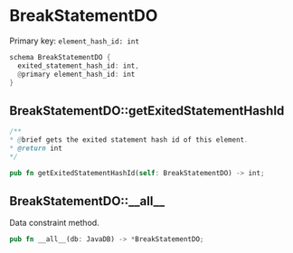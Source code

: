 # BreakStatementDO

Primary key: `element_hash_id: int`

```rust
schema BreakStatementDO {
  exited_statement_hash_id: int,
  @primary element_hash_id: int
}
```
## BreakStatementDO::getExitedStatementHashId

```java
/**
* @brief gets the exited statement hash id of this element.
* @return int
*/
```
```rust
pub fn getExitedStatementHashId(self: BreakStatementDO) -> int;
```
## BreakStatementDO::\_\_all\_\_

Data constraint method.

```rust
pub fn __all__(db: JavaDB) -> *BreakStatementDO;
```
